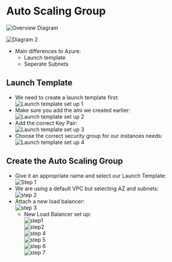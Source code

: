 # Auto Scaling Group
![Overview Diagram](images/Dashboard.png)<br>

![Diagram 2](images/asg.png)

- Main differences to Azure:
  - Launch template
  - Seperate Subnets

## Launch Template
- We need to create a launch template first:<br>
![Launch template set up 1](images/launch-template-1.png) <br>
- Make sure you add the ami we created earlier:<br>
![Launch template set up 2](images/launch-template-2.png) <br>
- Add the correct Key Pair: <br>
![Launch template set up 3](images/launch-template-3.png) <br>
- Choose the correct security group for our instances needs:<br>
![Launch template set up 4](images/launch-template-4.png) <br>

## Create the Auto Scaling Group
- Give it an appropriate name and select our Launch Template: <br>
![Step 1](images/asg1.png) <br>
- We are using a default VPC but selecting AZ and subnets:<br>
![step 2](images/asg2.png)<br>
- Attach a new load balancer: <br>
![step 3](images/asg3.png)<br>
  - New Load Balancer set up:<br>
    ![step1](images/lb1.png)<br>
    ![step2](images/lb2.png)<br>
![step 4](images/asg4.png)<br>
![step 5](images/asg5.png)<br>
![step 6](images/asg6.png)<br>
![step 7](images/asg7.png)<br>
